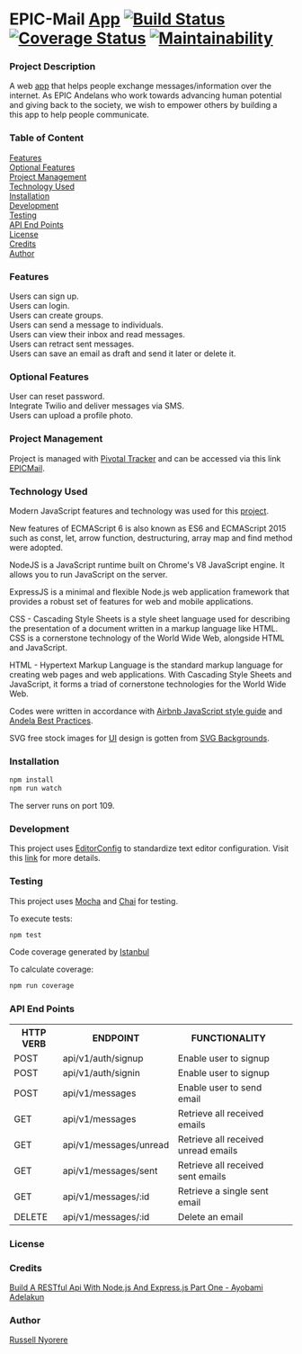 # EPIC-Mail [App](https://neorusse.github.io/epic-mail/) [![Build Status](https://travis-ci.org/neorusse/epic-mail.svg?branch=develop)](https://travis-ci.org/neorusse/epic-mail) [![Coverage Status](https://coveralls.io/repos/github/neorusse/epic-mail/badge.svg?branch=develop)](https://coveralls.io/github/neorusse/epic-mail?branch=develop) [![Maintainability](https://api.codeclimate.com/v1/badges/cb14e1d85580267e22b3/maintainability)](https://codeclimate.com/github/neorusse/epic-mail/maintainability)

### Project Description

A web [app](https://neorusse.github.io/epic-mail/) that helps people exchange messages/information over the internet.
As EPIC Andelans who work towards advancing human potential and giving back to the society,
we wish to empower others by building a this app to help people communicate.

### Table of Content

[Features](#features)<br/>
[Optional Features](#optional-features)<br/>
[Project Management](#project-management)<br/>
[Technology Used](#technology-used)<br/>
[Installation](#installation)<br/>
[Development](#development)<br/>
[Testing](#testing)<br/>
[API End Points](#api-end-points)<br/>
[License](#license)<br/>
[Credits](#credits)<br/>
[Author](#author)

### Features

Users can sign up.<br/>
Users can login.<br/>
Users can create groups.<br/>
Users can send a message to individuals.<br/>
Users can view their inbox and read messages.<br/>
Users can retract sent messages.<br/>
Users can save an email as draft and send it later or delete it.

### Optional Features

User can reset password.<br/>
Integrate Twilio and deliver messages via SMS.<br/>
Users can upload a profile photo.

### Project Management

Project is managed with [Pivotal Tracker](https://www.pivotaltracker.com) and can be accessed via this link [EPICMail](https://www.pivotaltracker.com/n/projects/2314418).

### Technology Used

Modern JavaScript features and technology was used for this [project](https://neorusse.github.io/epic-mail/).

New features of ECMAScript 6 is also known as ES6 and ECMAScript 2015 such as const, let, arrow function, destructuring, array map and find method were adopted.

NodeJS is a JavaScript runtime built on Chrome's V8 JavaScript engine. It allows you to run JavaScript on the server.

ExpressJS is a minimal and flexible Node.js web application framework that provides a robust set of features for web and mobile applications.

CSS - Cascading Style Sheets is a style sheet language used for describing the presentation of a document written in a markup language like HTML. CSS is a cornerstone technology of the World Wide Web, alongside HTML and JavaScript.

HTML - Hypertext Markup Language is the standard markup language for creating web pages and web applications. With Cascading Style Sheets and JavaScript, it forms a triad of cornerstone technologies for the World Wide Web.

Codes were written in accordance with [Airbnb JavaScript style guide](https://github.com/airbnb/javascript) and [Andela Best Practices](https://github.com/andela/bestpractices).

SVG free stock images for [UI](https://neorusse.github.io/epic-mail/) design is gotten from [SVG Backgrounds](https://www.svgbackgrounds.com/).

### Installation

```bash
npm install
npm run watch
```

The server runs on port 109.

### Development

This project uses [EditorConfig](http://editorconfig.org) to standardize text editor configuration. Visit this [link](http://editorconfig.org) for more details.

### Testing

This project uses [Mocha](https://mochajs.org/) and [Chai](https://www.chaijs.com/) for testing.

To execute tests:

```bash
npm test
```

Code coverage generated by [Istanbul](https://istanbul.js.org/)

To calculate coverage:

```bash
npm run coverage
```

### API End Points

<table>

<tr><th>HTTP VERB</th><th>ENDPOINT</th><th>FUNCTIONALITY</th></tr>
<tr><td>POST</td> <td>api/v1/auth/signup</td>  <td>Enable user to signup</td></tr>

<tr><td>POST</td> <td>api/v1/auth/signin</td>  <td>Enable user to signup</td></tr>

<tr><td>POST</td> <td>api/v1/messages</td>  <td>Enable user to send email</td></tr>

<tr><td>GET</td> <td>api/v1/messages</td> <td>Retrieve all received emails</td></tr>

<tr><td>GET</td> <td>api/v1/messages/unread</td> <td>Retrieve all received unread emails</td></tr>

<tr><td>GET</td> <td>api/v1/messages/sent</td> <td>Retrieve all received sent emails</td></tr>

<tr><td>GET</td> <td>api/v1/messages/:id</td> <td>Retrieve a single sent email<td></tr>

<tr><td>DELETE</td> <td>api/v1/messages/:id</td> <td>Delete an email<td></tr>
      </table>

### License

### Credits

[Build A RESTful Api With Node.js And Express.js Part One - Ayobami Adelakun](https://medium.com/@purposenigeria/build-a-restful-api-with-node-js-and-express-js-d7e59c7a3dfb)

### Author

[Russell Nyorere](https://neorusse.github.io/)
